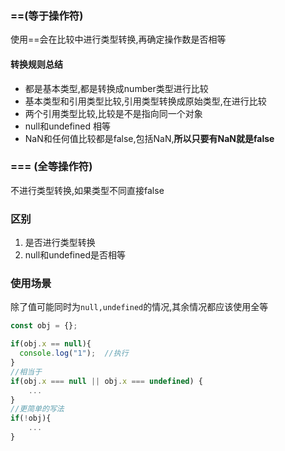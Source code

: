 ### ==(等于操作符)

使用==会在比较中进行类型转换,再确定操作数是否相等

#### 转换规则总结

- 都是基本类型,都是转换成number类型进行比较
- 基本类型和引用类型比较,引用类型转换成原始类型,在进行比较
- 两个引用类型比较,比较是不是指向同一个对象
- null和undefined 相等
- NaN和任何值比较都是false,包括NaN,**所以只要有NaN就是false**

### === (全等操作符)

不进行类型转换,如果类型不同直接false

### 区别

1. 是否进行类型转换
2. null和undefined是否相等

### 使用场景

除了值可能同时为`null,undefined`的情况,其余情况都应该使用全等

```js
const obj = {};

if(obj.x == null){
  console.log("1");  //执行
}
//相当于
if(obj.x === null || obj.x === undefined) {
    ...
}
//更简单的写法
if(!obj){
    ...
}
```

